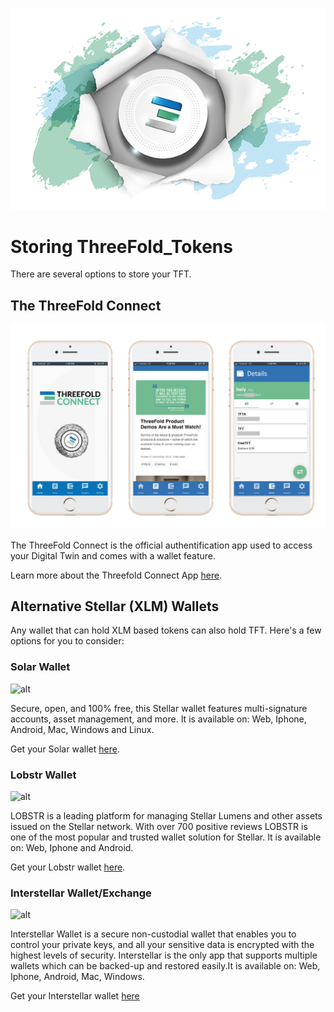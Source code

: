 ![](img/illustration_tft.png)

# Storing ThreeFold_Tokens

There are several options to store your TFT. 

## The ThreeFold Connect

![](img/threefold_connect_screens.png)

The ThreeFold Connect is the official authentification app used to access your Digital Twin and comes with a wallet feature. 

Learn more about the Threefold Connect App [here](threefold_connect).

## Alternative Stellar (XLM) Wallets

Any wallet that can hold XLM based tokens can also hold TFT. Here's a few options for you to consider:

### Solar Wallet

![alt](img/solar_wallet_logo.jpg)

Secure, open, and 100% free, this Stellar wallet features multi-signature accounts, asset management, and more. It is available on: Web, Iphone, Android, Mac, Windows and Linux.

Get your Solar wallet [here](https://solarwallet.io/).

### Lobstr Wallet

![alt](img/lobstr_wallet_logo.jpg)

LOBSTR is a leading platform for managing Stellar Lumens and other assets issued on the Stellar network. With over 700 positive reviews LOBSTR is one of the most popular and trusted wallet solution for Stellar. It is available on: Web, Iphone and Android.

Get your Lobstr wallet [here](https://lobstr.co/).

### Interstellar Wallet/Exchange

![alt](img/interstellar_wallet_logo.jpg)

Interstellar Wallet is a secure non-custodial wallet that enables you to control your private keys, and all your sensitive data is encrypted with the highest levels of security. Interstellar is the only app that supports multiple wallets which can be backed-up and restored easily.It is available on: Web, Iphone, Android, Mac, Windows.

Get your Interstellar wallet [here](https://interstellar.exchange/)